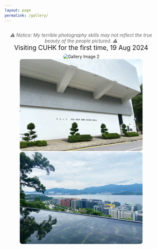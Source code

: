 ```yaml
---
layout: page
permalink: /gallery/
---
```


<div style="text-align: center; margin-top: 30px; color: #666; font-size: 1.1em; font-style: italic;">
  ⚠️ Notice: My terrible photography skills may not reflect the true beauty of the people pictured. ⚠️
</div>

<div style="display: flex; flex-direction: column; align-items: center; gap: 40px;">

  <div style="text-align: center;">
    <div style="margin-bottom: 8px; font-size: 1.5em;"> Visiting CUHK for the first time, 19 Aug 2024</div>
    <img src="/assets/images/gallery1.jpg" alt="Gallery Image 2" style="max-width: 80%; height: auto; border-radius: 8px;" />
    <img src="/assets/images/gallery2.jpg" alt="Gallery Image 2" style="max-width: 80%; height: auto; border-radius: 8px;" />
    <img src="/assets/images/gallery3.jpg" alt="Gallery Image 2" style="max-width: 80%; height: auto; border-radius: 8px;" />
</div>



</div>
